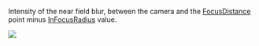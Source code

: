 Intensity of the near field blur, between the camera and the [FocusDistance](https://developer.roblox.com/en-us/api-reference/property/DepthOfFieldEffect/FocusDistance) point minus [InFocusRadius](https://developer.roblox.com/en-us/api-reference/property/DepthOfFieldEffect/InFocusRadius) value.

![](https://developer.roblox.com/assets/blt4d9713a56c8f78e5/DepthOfField-Diagram.svg)